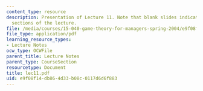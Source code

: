 ```yaml
---
content_type: resource
description: Presentation of Lecture 11. Note that blank slides indicate separate
  sections of the lecture.
file: /media/courses/15-040-game-theory-for-managers-spring-2004/e9f08f14db864d33b08c0117d6d6f883_lec11.pdf
file_type: application/pdf
learning_resource_types:
- Lecture Notes
ocw_type: OCWFile
parent_title: Lecture Notes
parent_type: CourseSection
resourcetype: Document
title: lec11.pdf
uid: e9f08f14-db86-4d33-b08c-0117d6d6f883
---
```

